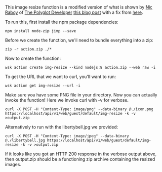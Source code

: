 This image resize function is a modified version of what is shown by [Nic Raboy](https://www.nicraboy.com) of [The Polyglot Developer](https://www.thepolyglotdeveloper.com) [this blog post](https://www.thepolyglotdeveloper.com/2017/12/convert-nodejs-restful-api-serverless-openwhisk/) with a fix from [here](https://github.com/oliver-moran/jimp/issues/90).

To run this, first install the npm package dependencies:

```
npm install node-zip jimp --save
```

Before we create the function, we'll need to bundle everything into a zip:

```
zip -r action.zip ./*
```

Now to create the function:

```
wsk action create img-resize --kind nodejs:8 action.zip --web raw -i
```

To get the URL that we want to curl, you'll want to run:

```
wsk action get img-resize --url -i
```

Make sure you have some PNG file in your directory. Now you can actually invoke the function! Here we invoke curl with -v for verbose.

```
curl -X POST -H "Content-Type: image/png" --data-binary @./icon.png https://localhost/api/v1/web/guest/default/img-resize -k -v >output.zip
```

Alternatively to run with the libertybell.jpg we provided:

```
curl -X POST -H "Content-Type: image/jpeg" --data-binary @./libertybell.jpg https://localhost/api/v1/web/guest/default/img-resize -k -v >output.zip
```

If it looks like you got an HTTP 200 response in the verbose output above, then output.zip should be a functioning zip archive containing the resized images.
